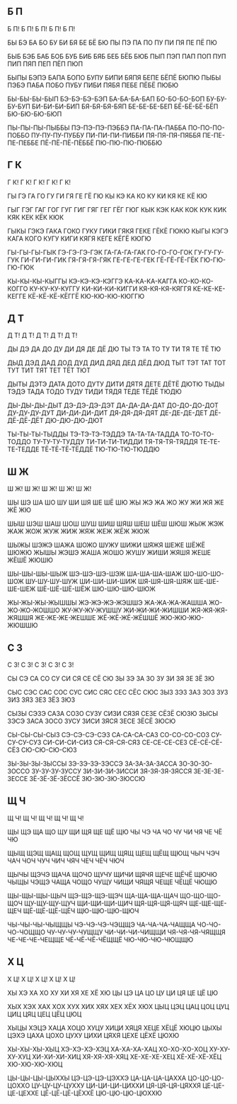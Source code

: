 
## Б П

Б П! Б П! Б П! Б П! Б П! 

БЫ БЭ БА БО БУ БИ БЯ БЕ БЁ БЮ 
ПЫ ПЭ ПА ПО ПУ ПИ ПЯ ПЕ ПЁ ПЮ 

БЫБ БЭБ БАБ БОБ БУБ БИБ БЯБ БЕБ БЁБ БЮБ 
ПЫП ПЭП ПАП ПОП ПУП ПИП ПЯП ПЕП ПЁП ПЮП 

БЫПЫ БЭПЭ БАПА БОПО БУПУ БИПИ БЯПЯ БЕПЕ БЁПЁ БЮПЮ 
ПЫБЫ ПЭБЭ ПАБА ПОБО ПУБУ ПИБИ ПЯБЯ ПЕБЕ ПЁБЁ ПЮБЮ 

БЫ-БЫ-БЫ-БЫП
БЭ-БЭ-БЭ-БЭП
БА-БА-БА-БАП
БО-БО-БО-БОП
БУ-БУ-БУ-БУП
БИ-БИ-БИ-БИП
БЯ-БЯ-БЯ-БЯП
БЕ-БЕ-БЕ-БЕП
БЁ-БЁ-БЁ-БЁП
БЮ-БЮ-БЮ-БЮП


ПЫ-ПЫ-ПЫ-ПЫББЫ 
ПЭ-ПЭ-ПЭ-ПЭББЭ 
ПА-ПА-ПА-ПАББА 
ПО-ПО-ПО-ПОББО 
ПУ-ПУ-ПУ-ПУББУ 
ПИ-ПИ-ПИ-ПИББИ 
ПЯ-ПЯ-ПЯ-ПЯББЯ 
ПЕ-ПЕ-ПЕ-ПЕББЕ 
ПЁ-ПЁ-ПЁ-ПЁББЁ 
ПЮ-ПЮ-ПЮ-ПЮББЮ 


## Г К

Г К! Г К! Г К! Г К! Г К! 

ГЫ ГЭ ГА ГО ГУ ГИ ГЯ ГЕ ГЁ ГЮ 
КЫ КЭ КА КО КУ КИ КЯ КЕ КЁ КЮ 

ГЫГ ГЭГ ГАГ ГОГ ГУГ ГИГ ГЯГ ГЕГ ГЁГ ГЮГ 
КЫК КЭК КАК КОК КУК КИК КЯК КЕК КЁК КЮК 

ГЫКЫ ГЭКЭ ГАКА ГОКО ГУКУ ГИКИ ГЯКЯ ГЕКЕ ГЁКЁ ГЮКЮ 
КЫГЫ КЭГЭ КАГА КОГО КУГУ КИГИ КЯГЯ КЕГЕ КЁГЁ КЮГЮ 

ГЫ-ГЫ-ГЫ-ГЫК
ГЭ-ГЭ-ГЭ-ГЭК
ГА-ГА-ГА-ГАК
ГО-ГО-ГО-ГОК
ГУ-ГУ-ГУ-ГУК
ГИ-ГИ-ГИ-ГИК
ГЯ-ГЯ-ГЯ-ГЯК
ГЕ-ГЕ-ГЕ-ГЕК
ГЁ-ГЁ-ГЁ-ГЁК
ГЮ-ГЮ-ГЮ-ГЮК


КЫ-КЫ-КЫ-КЫГГЫ 
КЭ-КЭ-КЭ-КЭГГЭ 
КА-КА-КА-КАГГА 
КО-КО-КО-КОГГО 
КУ-КУ-КУ-КУГГУ 
КИ-КИ-КИ-КИГГИ 
КЯ-КЯ-КЯ-КЯГГЯ 
КЕ-КЕ-КЕ-КЕГГЕ 
КЁ-КЁ-КЁ-КЁГГЁ 
КЮ-КЮ-КЮ-КЮГГЮ 


## Д Т

Д Т! Д Т! Д Т! Д Т! Д Т! 

ДЫ ДЭ ДА ДО ДУ ДИ ДЯ ДЕ ДЁ ДЮ 
ТЫ ТЭ ТА ТО ТУ ТИ ТЯ ТЕ ТЁ ТЮ 

ДЫД ДЭД ДАД ДОД ДУД ДИД ДЯД ДЕД ДЁД ДЮД 
ТЫТ ТЭТ ТАТ ТОТ ТУТ ТИТ ТЯТ ТЕТ ТЁТ ТЮТ 

ДЫТЫ ДЭТЭ ДАТА ДОТО ДУТУ ДИТИ ДЯТЯ ДЕТЕ ДЁТЁ ДЮТЮ 
ТЫДЫ ТЭДЭ ТАДА ТОДО ТУДУ ТИДИ ТЯДЯ ТЕДЕ ТЁДЁ ТЮДЮ 

ДЫ-ДЫ-ДЫ-ДЫТ
ДЭ-ДЭ-ДЭ-ДЭТ
ДА-ДА-ДА-ДАТ
ДО-ДО-ДО-ДОТ
ДУ-ДУ-ДУ-ДУТ
ДИ-ДИ-ДИ-ДИТ
ДЯ-ДЯ-ДЯ-ДЯТ
ДЕ-ДЕ-ДЕ-ДЕТ
ДЁ-ДЁ-ДЁ-ДЁТ
ДЮ-ДЮ-ДЮ-ДЮТ


ТЫ-ТЫ-ТЫ-ТЫДДЫ 
ТЭ-ТЭ-ТЭ-ТЭДДЭ 
ТА-ТА-ТА-ТАДДА 
ТО-ТО-ТО-ТОДДО 
ТУ-ТУ-ТУ-ТУДДУ 
ТИ-ТИ-ТИ-ТИДДИ 
ТЯ-ТЯ-ТЯ-ТЯДДЯ 
ТЕ-ТЕ-ТЕ-ТЕДДЕ 
ТЁ-ТЁ-ТЁ-ТЁДДЁ 
ТЮ-ТЮ-ТЮ-ТЮДДЮ 


## Ш Ж

Ш Ж! Ш Ж! Ш Ж! Ш Ж! Ш Ж! 

ШЫ ШЭ ША ШО ШУ ШИ ШЯ ШЕ ШЁ ШЮ 
ЖЫ ЖЭ ЖА ЖО ЖУ ЖИ ЖЯ ЖЕ ЖЁ ЖЮ 

ШЫШ ШЭШ ШАШ ШОШ ШУШ ШИШ ШЯШ ШЕШ ШЁШ ШЮШ 
ЖЫЖ ЖЭЖ ЖАЖ ЖОЖ ЖУЖ ЖИЖ ЖЯЖ ЖЕЖ ЖЁЖ ЖЮЖ 

ШЫЖЫ ШЭЖЭ ШАЖА ШОЖО ШУЖУ ШИЖИ ШЯЖЯ ШЕЖЕ ШЁЖЁ ШЮЖЮ 
ЖЫШЫ ЖЭШЭ ЖАША ЖОШО ЖУШУ ЖИШИ ЖЯШЯ ЖЕШЕ ЖЁШЁ ЖЮШЮ 

ШЫ-ШЫ-ШЫ-ШЫЖ
ШЭ-ШЭ-ШЭ-ШЭЖ
ША-ША-ША-ШАЖ
ШО-ШО-ШО-ШОЖ
ШУ-ШУ-ШУ-ШУЖ
ШИ-ШИ-ШИ-ШИЖ
ШЯ-ШЯ-ШЯ-ШЯЖ
ШЕ-ШЕ-ШЕ-ШЕЖ
ШЁ-ШЁ-ШЁ-ШЁЖ
ШЮ-ШЮ-ШЮ-ШЮЖ


ЖЫ-ЖЫ-ЖЫ-ЖЫШШЫ 
ЖЭ-ЖЭ-ЖЭ-ЖЭШШЭ 
ЖА-ЖА-ЖА-ЖАШША 
ЖО-ЖО-ЖО-ЖОШШО 
ЖУ-ЖУ-ЖУ-ЖУШШУ 
ЖИ-ЖИ-ЖИ-ЖИШШИ 
ЖЯ-ЖЯ-ЖЯ-ЖЯШШЯ 
ЖЕ-ЖЕ-ЖЕ-ЖЕШШЕ 
ЖЁ-ЖЁ-ЖЁ-ЖЁШШЁ 
ЖЮ-ЖЮ-ЖЮ-ЖЮШШЮ 


## С З

С З! С З! С З! С З! С З! 

СЫ СЭ СА СО СУ СИ СЯ СЕ СЁ СЮ 
ЗЫ ЗЭ ЗА ЗО ЗУ ЗИ ЗЯ ЗЕ ЗЁ ЗЮ 

СЫС СЭС САС СОС СУС СИС СЯС СЕС СЁС СЮС 
ЗЫЗ ЗЭЗ ЗАЗ ЗОЗ ЗУЗ ЗИЗ ЗЯЗ ЗЕЗ ЗЁЗ ЗЮЗ 

СЫЗЫ СЭЗЭ САЗА СОЗО СУЗУ СИЗИ СЯЗЯ СЕЗЕ СЁЗЁ СЮЗЮ 
ЗЫСЫ ЗЭСЭ ЗАСА ЗОСО ЗУСУ ЗИСИ ЗЯСЯ ЗЕСЕ ЗЁСЁ ЗЮСЮ 

СЫ-СЫ-СЫ-СЫЗ
СЭ-СЭ-СЭ-СЭЗ
СА-СА-СА-САЗ
СО-СО-СО-СОЗ
СУ-СУ-СУ-СУЗ
СИ-СИ-СИ-СИЗ
СЯ-СЯ-СЯ-СЯЗ
СЕ-СЕ-СЕ-СЕЗ
СЁ-СЁ-СЁ-СЁЗ
СЮ-СЮ-СЮ-СЮЗ


ЗЫ-ЗЫ-ЗЫ-ЗЫССЫ 
ЗЭ-ЗЭ-ЗЭ-ЗЭССЭ 
ЗА-ЗА-ЗА-ЗАССА 
ЗО-ЗО-ЗО-ЗОССО 
ЗУ-ЗУ-ЗУ-ЗУССУ 
ЗИ-ЗИ-ЗИ-ЗИССИ 
ЗЯ-ЗЯ-ЗЯ-ЗЯССЯ 
ЗЕ-ЗЕ-ЗЕ-ЗЕССЕ 
ЗЁ-ЗЁ-ЗЁ-ЗЁССЁ 
ЗЮ-ЗЮ-ЗЮ-ЗЮССЮ 


## Щ Ч

Щ Ч! Щ Ч! Щ Ч! Щ Ч! Щ Ч! 

ЩЫ ЩЭ ЩА ЩО ЩУ ЩИ ЩЯ ЩЕ ЩЁ ЩЮ 
ЧЫ ЧЭ ЧА ЧО ЧУ ЧИ ЧЯ ЧЕ ЧЁ ЧЮ 

ЩЫЩ ЩЭЩ ЩАЩ ЩОЩ ЩУЩ ЩИЩ ЩЯЩ ЩЕЩ ЩЁЩ ЩЮЩ 
ЧЫЧ ЧЭЧ ЧАЧ ЧОЧ ЧУЧ ЧИЧ ЧЯЧ ЧЕЧ ЧЁЧ ЧЮЧ 

ЩЫЧЫ ЩЭЧЭ ЩАЧА ЩОЧО ЩУЧУ ЩИЧИ ЩЯЧЯ ЩЕЧЕ ЩЁЧЁ ЩЮЧЮ 
ЧЫЩЫ ЧЭЩЭ ЧАЩА ЧОЩО ЧУЩУ ЧИЩИ ЧЯЩЯ ЧЕЩЕ ЧЁЩЁ ЧЮЩЮ 

ЩЫ-ЩЫ-ЩЫ-ЩЫЧ
ЩЭ-ЩЭ-ЩЭ-ЩЭЧ
ЩА-ЩА-ЩА-ЩАЧ
ЩО-ЩО-ЩО-ЩОЧ
ЩУ-ЩУ-ЩУ-ЩУЧ
ЩИ-ЩИ-ЩИ-ЩИЧ
ЩЯ-ЩЯ-ЩЯ-ЩЯЧ
ЩЕ-ЩЕ-ЩЕ-ЩЕЧ
ЩЁ-ЩЁ-ЩЁ-ЩЁЧ
ЩЮ-ЩЮ-ЩЮ-ЩЮЧ


ЧЫ-ЧЫ-ЧЫ-ЧЫЩЩЫ 
ЧЭ-ЧЭ-ЧЭ-ЧЭЩЩЭ 
ЧА-ЧА-ЧА-ЧАЩЩА 
ЧО-ЧО-ЧО-ЧОЩЩО 
ЧУ-ЧУ-ЧУ-ЧУЩЩУ 
ЧИ-ЧИ-ЧИ-ЧИЩЩИ 
ЧЯ-ЧЯ-ЧЯ-ЧЯЩЩЯ 
ЧЕ-ЧЕ-ЧЕ-ЧЕЩЩЕ 
ЧЁ-ЧЁ-ЧЁ-ЧЁЩЩЁ 
ЧЮ-ЧЮ-ЧЮ-ЧЮЩЩЮ 


## X Ц

X Ц! X Ц! X Ц! X Ц! X Ц! 

XЫ XЭ XА XО XУ XИ XЯ XЕ XЁ XЮ 
ЦЫ ЦЭ ЦА ЦО ЦУ ЦИ ЦЯ ЦЕ ЦЁ ЦЮ 

XЫX XЭX XАX XОX XУX XИX XЯX XЕX XЁX XЮX 
ЦЫЦ ЦЭЦ ЦАЦ ЦОЦ ЦУЦ ЦИЦ ЦЯЦ ЦЕЦ ЦЁЦ ЦЮЦ 

XЫЦЫ XЭЦЭ XАЦА XОЦО XУЦУ XИЦИ XЯЦЯ XЕЦЕ XЁЦЁ XЮЦЮ 
ЦЫXЫ ЦЭXЭ ЦАXА ЦОXО ЦУXУ ЦИXИ ЦЯXЯ ЦЕXЕ ЦЁXЁ ЦЮXЮ 

XЫ-XЫ-XЫ-XЫЦ
XЭ-XЭ-XЭ-XЭЦ
XА-XА-XА-XАЦ
XО-XО-XО-XОЦ
XУ-XУ-XУ-XУЦ
XИ-XИ-XИ-XИЦ
XЯ-XЯ-XЯ-XЯЦ
XЕ-XЕ-XЕ-XЕЦ
XЁ-XЁ-XЁ-XЁЦ
XЮ-XЮ-XЮ-XЮЦ


ЦЫ-ЦЫ-ЦЫ-ЦЫXXЫ 
ЦЭ-ЦЭ-ЦЭ-ЦЭXXЭ 
ЦА-ЦА-ЦА-ЦАXXА 
ЦО-ЦО-ЦО-ЦОXXО 
ЦУ-ЦУ-ЦУ-ЦУXXУ 
ЦИ-ЦИ-ЦИ-ЦИXXИ 
ЦЯ-ЦЯ-ЦЯ-ЦЯXXЯ 
ЦЕ-ЦЕ-ЦЕ-ЦЕXXЕ 
ЦЁ-ЦЁ-ЦЁ-ЦЁXXЁ 
ЦЮ-ЦЮ-ЦЮ-ЦЮXXЮ 

